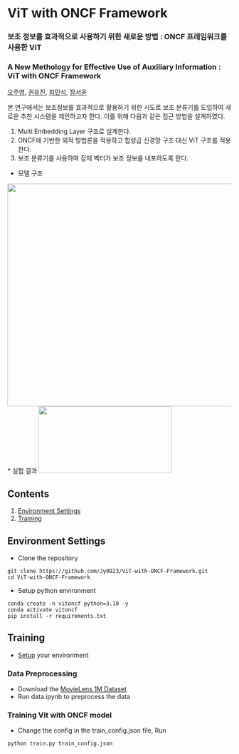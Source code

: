 # ViT with ONCF Framework

### 보조 정보를 효과적으로 사용하기 위한 새로운 방법 : ONCF 프레임워크를 사용한 ViT
### A New Methology for Effective Use of Auxiliary Information : ViT with ONCF Framework
[오주영](https://github.com/Jy0923), [권유진](https://github.com/rnjsdb72), [최민석](https://github.com/ChoiMinS), [장서윤](https://github.com/sy00n)

본 연구에서는 보조정보를 효과적으로 활용하기 위한 시도로 보조 분류기를 도입하여 새로운 추천 시스템을 제안하고자 한다. 이를 위해 다음과 같은 접근 방법을 설계하였다.

1. Multi Embedding Layer 구조로 설계한다.
2. ONCF에 기반한 외적 방법론을 적용하고 합성곱 신경망 구조 대신 ViT 구조를 적용한다.
3. 보조 분류기를 사용하여 잠재 벡터가 보조 정보를 내포하도록 한다.

* 모델 구조
<image src = "https://github.com/Jy0923/ViT-with-ONCF-Framework/blob/main/figure/figure1.png" width="600" height="500">
* 실험 결과
<image src = "https://github.com/Jy0923/ViT-with-ONCF-Framework/blob/main/figure/figure2.png" width="300" height="150">


## Contents
1. [Environment Settings](#environment-settings)
2. [Training](#training)


## Environment Settings
* Clone the repository
```
git clone https://github.com/Jy0923/ViT-with-ONCF-Framework.git
cd ViT-with-ONCF-Framework
```
* Setup python environment
```
conda create -n vitoncf python=3.10 -y
conda activate vitoncf
pip install -r requirements.txt
```


## Training
* [Setup](#environment-settings) your environment
  
### Data Preprocessing

* Download the [MovieLens 1M Dataset](https://grouplens.org/datasets/movielens/)
* Run data.ipynb to preprocess the data

### Training Vit with ONCF model
* Change the config in the train_config.json file, Run
```
python train.py train_config.json
```

